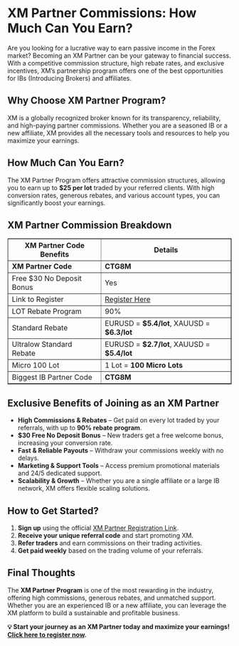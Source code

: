   <h1>XM Partner Commissions: How Much Can You Earn?</h1>
    <p>Are you looking for a lucrative way to earn passive income in the Forex market? Becoming an XM Partner can be your gateway to financial success. With a competitive commission structure, high rebate rates, and exclusive incentives, XM’s partnership program offers one of the best opportunities for IBs (Introducing Brokers) and affiliates.</p>
    <h2>Why Choose XM Partner Program?</h2>
    <p>XM is a globally recognized broker known for its transparency, reliability, and high-paying partner commissions. Whether you are a seasoned IB or a new affiliate, XM provides all the necessary tools and resources to help you maximize your earnings.</p>
    <h2>How Much Can You Earn?</h2>
    <p>The XM Partner Program offers attractive commission structures, allowing you to earn up to <strong>$25 per lot</strong> traded by your referred clients. With high conversion rates, generous rebates, and various account types, you can significantly boost your earnings.</p>
    <h2>XM Partner Commission Breakdown</h2>
    <table border="1">
        <tr>
            <th>XM Partner Code Benefits</th>
            <th>Details</th>
        </tr>
        <tr>
            <td><strong>XM Partner Code</strong></td>
            <td><strong>CTG8M</strong></td>
        </tr>
        <tr>
            <td>Free $30 No Deposit Bonus</td>
            <td>Yes</td>
        </tr>
        <tr>
            <td>Link to Register</td>
            <td><a href="https://affs.click/gC5aB">Register Here</a></td>
        </tr>
        <tr>
            <td>LOT Rebate Program</td>
            <td>90%</td>
        </tr>
        <tr>
            <td>Standard Rebate</td>
            <td>EURUSD = <strong>$5.4/lot</strong>, XAUUSD = <strong>$6.3/lot</strong></td>
        </tr>
        <tr>
            <td>Ultralow Standard Rebate</td>
            <td>EURUSD = <strong>$2.7/lot</strong>, XAUUSD = <strong>$5.4/lot</strong></td>
        </tr>
        <tr>
            <td>Micro 100 Lot</td>
            <td>1 Lot = <strong>100 Micro Lots</strong></td>
        </tr>
        <tr>
            <td>Biggest IB Partner Code</td>
            <td><strong>CTG8M</strong></td>
        </tr>
    </table>
    <h2>Exclusive Benefits of Joining as an XM Partner</h2>
    <ul>
        <li><strong>High Commissions & Rebates</strong> – Get paid on every lot traded by your referrals, with up to <strong>90% rebate program</strong>.</li>
        <li><strong>$30 Free No Deposit Bonus</strong> – New traders get a free welcome bonus, increasing your conversion rate.</li>
        <li><strong>Fast & Reliable Payouts</strong> – Withdraw your commissions weekly with no delays.</li>
        <li><strong>Marketing & Support Tools</strong> – Access premium promotional materials and 24/5 dedicated support.</li>
        <li><strong>Scalability & Growth</strong> – Whether you are a single affiliate or a large IB network, XM offers flexible scaling solutions.</li>
    </ul>
    <h2>How to Get Started?</h2>
    <ol>
        <li><strong>Sign up</strong> using the official <a href="https://affs.click/gC5aB">XM Partner Registration Link</a>.</li>
        <li><strong>Receive your unique referral code</strong> and start promoting XM.</li>
        <li><strong>Refer traders</strong> and earn commissions on their trading activities.</li>
        <li><strong>Get paid weekly</strong> based on the trading volume of your referrals.</li>
    </ol>
    <h2>Final Thoughts</h2>
    <p>The <strong>XM Partner Program</strong> is one of the most rewarding in the industry, offering high commissions, generous rebates, and unmatched support. Whether you are an experienced IB or a new affiliate, you can leverage the XM platform to build a sustainable and profitable business.</p>
    <p><strong>💡 Start your journey as an XM Partner today and maximize your earnings! <a href="https://affs.click/gC5aB">Click here to register now</a>.</strong></p>
</body>
</html>
